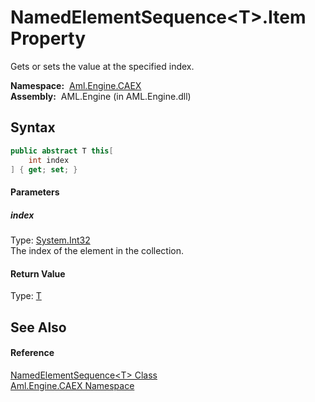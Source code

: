 NamedElementSequence&lt;T>.Item Property
========================================
Gets or sets the value at the specified index.

  **Namespace:**  [Aml.Engine.CAEX][1]  
  **Assembly:**  AML.Engine (in AML.Engine.dll)

Syntax
------

```csharp
public abstract T this[
	int index
] { get; set; }
```

#### Parameters

##### *index*
Type: [System.Int32][2]  
The index of the element in the collection.

#### Return Value
Type: [T][3]  


See Also
--------

#### Reference
[NamedElementSequence&lt;T> Class][3]  
[Aml.Engine.CAEX Namespace][1]  

[1]: ../README.md
[2]: https://docs.microsoft.com/dotnet/api/system.int32
[3]: README.md
[4]: https://www.automationml.org
[5]: ../../icons/logoShade.png